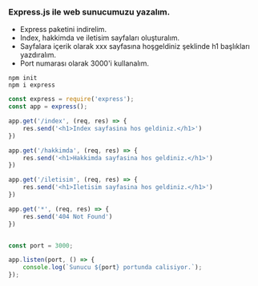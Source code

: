 ### Express.js ile web sunucumuzu yazalım.
* Express paketini indirelim.
* Index, hakkimda ve iletisim sayfaları oluşturalım.
* Sayfalara içerik olarak xxx sayfasına hoşgeldiniz şeklinde h1 başlıkları yazdıralım.
* Port numarası olarak 3000'i kullanalım.

```Terminal
npm init
npm i express
```

```JavaScript
const express = require('express');
const app = express();

app.get('/index', (req, res) => {
    res.send('<h1>Index sayfasina hos geldiniz.</h1>')
})

app.get('/hakkimda', (req, res) => {
    res.send('<h1>Hakkimda sayfasina hos geldiniz.</h1>')
})

app.get('/iletisim', (req, res) => {
    res.send('<h1>Iletisim sayfasina hos geldiniz.</h1>')
})

app.get('*', (req, res) => {
    res.send('404 Not Found')
})


const port = 3000;

app.listen(port, () => {
    console.log(`Sunucu ${port} portunda calisiyor.`);
});
```
